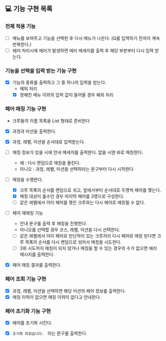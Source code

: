 ## 💻 기능 구현 목록

### 전체 적용 기능

- [ ] 메뉴를 보여주고 기능을 선택한 후 다시 메뉴가 나온다. (Q를 입력하기 전까지 계속 반복한다.)
- [ ] 에러 처리시에 에러가 발생하면 에러 메세지를 출력 후 해당 부분부터 다시 입력 받는다.

### 기능을 선택을 입력 받는 기능 구현

- [x] 기능의 종류를 출력하고 그 중 하나의 입력을 받는다.
    - 예외 처리
    - [x] 정해진 메뉴 이외의 입력 값이 들어올 경우 예외 처리

### 페어 매칭 기능 구현

- 크루들의 이름 목록을 List<String> 형태로 준비한다
- [x] 과정과 미션을 출력한다.
- [x] 과정, 레벨, 미션을 순서대로 입력받는다.
- [ ] 매칭 정보가 있을 시에 안내 메세지를 출력한다. 없을 시엔 바로 매칭한다.
    - 예 : 다시 랜덤으로 매칭을 돌린다.
    - 아니오 : 과정, 레벨, 미션을 선택하라는 문구부터 다시 시작한다.

- [ ] 매칭을 수행한다.
    - [x] 크루 목록의 순서를 랜덤으로 섞고, 앞에서부터 순서대로 두명씩 페어를 맺는다.
    - [x] 매칭 대상이 홀수인 경우 마지막 페어를 3명으로 구성한다.
    - [ ] 같은 레벨에서 이미 페어를 맺은 크루와는 다시 페어로 매칭될 수 없다.

- [ ] 페어 재매칭 기능
    - 안내 문구를 출력 후 매칭을 진행한다.
    - 아니오를 선택할 경우 코스, 레벨, 미션을 다시 선택한다.
    - [ ] 같은 레벨에서 이미 페어로 만난적이 있는 크루끼리 다시 페어로 매칭 된다면 크루 목록의 순서를 다시 랜덤으로 섞어서 매칭을 시도한다.
    - [ ] 3회 시도까지 매칭이 되지 않거나 매칭을 할 수 있는 경우의 수가 없으면 에러 메시지를 출력한다.

- [x] 페어 매칭 결과를 출력한다.

### 페어 조회 기능 구현

- [x] 과정, 레벨, 미션을 선택하면 해당 미션의 페어 정보를 출력한다.
- [x] 매칭 이력이 없으면 매칭 이력이 없다고 안내한다.

### 페어 초기화 기능 구현

- [x] 페어를 초기화 시킨다.
- [x] ```초기화 되었습니다. ``` 라는 문구를 출력한다.
    